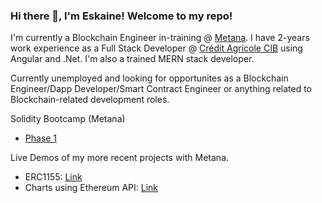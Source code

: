 ### Hi there 👋, I'm Eskaine! Welcome to my repo!

I'm currently a Blockchain Engineer in-training @ [Metana](https://metana.io/). I have 2-years work experience as a Full Stack Developer @ [Crédit Agricole CIB](https://www.ca-cib.com/) using Angular and .Net. I'm also a trained MERN stack developer.

Currently unemployed and looking for opportunites as a Blockchain Engineer/Dapp Developer/Smart Contract Engineer or anything related to Blockchain-related development roles.

Solidity Bootcamp (Metana)
- [Phase 1](https://github.com/eskaine/solidity-modules-phase-1)

Live Demos of my more recent projects with Metana.
- ERC1155: [Link](https://erc1155-game-items.vercel.app/)
- Charts using Ethereum API: [Link](https://charts-from-ethereum-api.vercel.app/)

